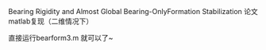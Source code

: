 Bearing Rigidity and Almost Global Bearing-OnlyFormation Stabilization 论文matlab复现（二维情况下）

直接运行bearform3.m 就可以了~
